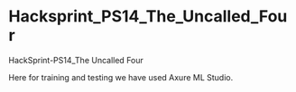 # Hacksprint_PS14_The_Uncalled_Four
HackSprint-PS14_The Uncalled Four

Here for training and testing we have used Axure ML Studio.

